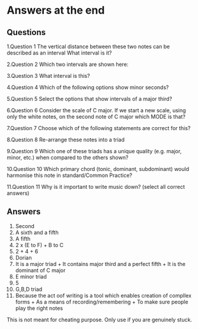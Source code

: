 # Answers at the end

## Questions
1.Question 1
The vertical distance between these two notes can be described as an interval
What interval is it?

2.Question 2
Which two intervals are shown here:

3.Question 3
What interval is this?

4.Question 4
Which of the following options show minor seconds?

5.Question 5
Select the options that show intervals of a major third?

6.Question 6
Consider the scale of C major. If we start a new scale, using only the white notes, on the second note of C major which MODE is that?

7.Question 7
Choose which of the following statements are correct for this?

8.Question 8
Re-arrange these notes into a triad

9.Question 9
Which one of these triads has a unique quality (e.g. major, minor, etc.) when compared to the others shown?

10.Question 10
Which primary chord (tonic, dominant, subdominant) would harmonise this note in standard/Common Practice?

11.Question 11
Why is it important to write music down? (select all correct answers)


## Answers

1.  Second
2.  A sixth and a fifth
3.  A fifth
4.  2 x (E to F) + B to C
5.  2 + 4 + 6 
6.  Dorian
7.  It is a major triad + It contains major third and a perfect fifth + It is the dominant of C major
8.  E minor triad
9.  5
10. G,B,D triad 
11. Because the act oof writing is a tool which enables creation of compllex forms + As a means of recording/remembering + To make sure people play the right notes


This is not meant for cheating purpose. Only use if you are genuinely stuck.

